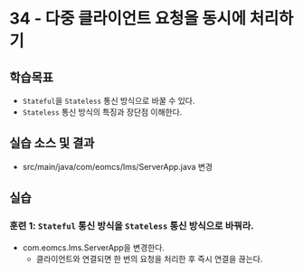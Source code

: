 # 34 - 다중 클라이언트 요청을 동시에 처리하기

## 학습목표

- `Stateful`을 `Stateless` 통신 방식으로 바꿀 수 있다.
- `Stateless` 통신 방식의 특징과 장단점 이해한다.

## 실습 소스 및 결과

- src/main/java/com/eomcs/lms/ServerApp.java 변경

## 실습  

### 훈련 1: `Stateful` 통신 방식을 `Stateless` 통신 방식으로 바꿔라.

- com.eomcs.lms.ServerApp을 변경한다.
  - 클라이언트와 연결되면 한 번의 요청을 처리한 후 즉시 연결을 끊는다.
 
